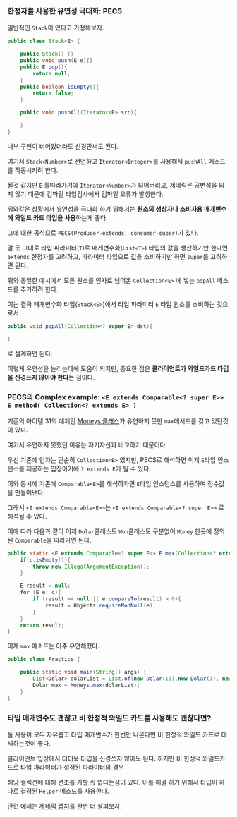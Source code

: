 ### 한정자를 사용한 유연성 극대화: PECS

일반적인 `Stack`이 있다고 가정해보자.

```java
public class Stack<E> {

    public Stack() {}
    public void push(E e){}
    public E pop(){
        return null;
    }
    public boolean isEmpty(){
        return false;
    }

    public void pushAll(Iterator<E> src){        

    }
}
```
내부 구현이 비어있더라도 신경안써도 된다.

여기서 `Stack<Number>`로 선언하고 `Iterator<Integer>`를 사용해서 `pushAll` 메소드를 작동시키려 한다.

될것 같지만 `E` 를따라가기에 `Iterator<Number>`가 되어버리고, 제네릭은 공변성을 띄지 않기 때문에 컴파일 타입검사에서 컴파일 오류가 발생한다.

위와같은 상황에서 유연성을 극대화 하기 위해서는 **원소의 생상자나 소비자용 매개변수에 와일드 카드 타입을 사용**하는게 좋다.

그에 대한 공식으로 `PECS(Producer-extends, consumer-super)`가 있다.

말 뜻 그대로 타입 파라미터(`T`)로 매게변수화(`List<T>`) 타입의 값을 생산하기만 한다면 `extends` 한정자를 고려하고, 파라미터 타입으로 값을 소비하기만 하면 `super`를 고려하면 된다.

위와 동일한 예시에서 모든 원소를 인자로 넘어온 `Collection<E>` 에 넣는 `popAll` 메소드를 추가하려 한다.

이는 결국 매개변수화 타입(`Stack<E>`)에서 타입 파라미터 `E` 타입 원소를 소비하는 것으로서 

```java
public void popAll(Collection<? super E> dst){

}
```
로 설계하면 된다.

이렇게 유연성을 늘리는데에 도움이 되지만, 중요한 점은 **클라이언트가 와일드카드 타입을 신경쓰지 않아야 한다**는 점이다.

### PECS의 Complex example: `<E extends Comparable<? super E>> E method( Collection<? extends E> )`

기존의 아이템 31의 예제인 <a href="../src/item30/recursivetypebound/Practice.java">Moneys 클래스</a>가 유연하지 못한 `max`메서드를 갖고 있던것이 있다.

여기서 유연하지 못했던 이유는 자기자신과 비교하기 때문이다.

우선 기존에 인자는 단순히 `Collection<E>` 였지만, PECS로 해석하면 이제 `E`타입 인스턴스를 제공하는 입장이기에 `? extends E`가 될 수 있다.

이와 동시에 기존에 `Comparable<E>`를 해석하자면 `E`타입 인스턴스를 사용하여 정수값을 만들어낸다. 

그래서 `<E extends Comparable<E>>`는 `<E extends Comparable<? super E>>` 로 해석될 수 있다.

이에 따라 다음과 같이 이제 `Dolar`클래스도 `Won`클래스도 구분없이 `Money` 한곳에 정의된 `Comparable`을 따라가면 된다.

```java
public static <E extends Comparable<? super E>> E max(Collection<? extends E> c){
    if(c.isEmpty()){
        throw new IllegalArgumentException();
    }

    E result = null;
    for (E e: c){
        if (result == null || e.compareTo(result) > 0){
            result = Objects.requireNonNull(e);
        }
    }
    return result;
}
```

이제 `max` 메소드는 아주 유연해졌다.

```java
public class Practice {

    public static void main(String[] args) {
        List<Dolar> dolarList = List.of(new Dolar(15),new Dolar(1), new Dolar(55));
        Dolar max = Moneys.max(dolarList);
    }
}
```

### 타입 매개변수도 괜찮고 비 한정적 와일드 카드를 사용해도 괜찮다면?

둘 사용이 모두 자유롭고 타입 매개변수가 한번만 나온다면 비 한정적 와일드 카드로 대체하는것이 좋다.

클라이언트 입장에서 더더욱 타입을 신경쓰지 않아도 된다. 하지만 비 한정적 와일드카드로 타입 파라미터가 설정된 파라미터의 경우

해당 컬렉션에 대해 변조를 가할 숴 없다는점이 있다. 이를 해결 하기 위해서 타입이 하나로 결정된 `Helper` 메소드를 사용한다.

관련 예제는 <a href="../docs/java_capture_of.md">제네릭 캡처</a>를 한번 더 살펴보자.